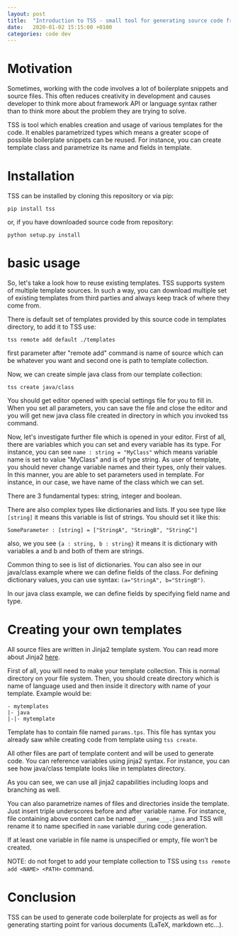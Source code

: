 ```yaml
---
layout: post
title:  "Introduction to TSS - small tool for generating source code from templates"
date:   2020-01-02 15:15:00 +0100
categories: code dev
---
```


# Motivation

Sometimes, working with the code involves a lot of boilerplate snippets and source files. This often reduces creativity in development 
and causes developer to think more about framework API or language syntax rather than to think more about the problem they are trying to solve. 

TSS is tool which enables creation and usage of various templates for the code. It enables parametrized types which means a greater scope of possible boilerplate snippets
can be reused. For instance, you can create template class and parametrize its name and fields in template. 

# Installation

TSS can be installed by cloning this repository or via pip:

	pip install tss 

or, if you have downloaded source code from repository:

	python setup.py install

# basic usage

So, let's take a look how to reuse existing templates. TSS supports system of multiple template sources. In such a way, you can 
download multiple set of existing templates from third parties and always keep track of where they come from. 

There is default set of templates provided by this source code in templates directory, to add it to TSS use:

	tss remote add default ./templates

first parameter after "remote add" command is name of source which can be whatever you want and second one is path to template collection. 

Now, we can create simple java class from our template collection:

	tss create java/class

You should get editor opened with special settings file for you to fill in. When you set all parameters, you can save the file and close the editor and you will get new java class file created in directory in which you invoked tss command.

Now, let's investigate further file which is opened in your editor. First of all, there are variables which you can set and every variable has its type. For instance, 
you can see `name : string = "MyClass"` which means variable name is set to value "MyClass" and is of type string. As user of template, you should never change variable names and their types, only their values. In this manner, you are able to set parameters used in template. For instance, in our case, we have name of the class
which we can set. 

There are 3 fundamental types: string, integer and boolean. 

There are also complex types like dictionaries and lists. If you see type like `[string]` it means this variable is list of strings. You should set it like this:

	SomeParameter : [string] = ["StringA", "StringB", "StringC"]

also, we you see `{a : string, b : string}` it means it is dictionary with variables a and b and both of them are strings. 

Common thing to see is list of dictionaries. You can also see in our java/class example where we can define fields of the class. For defining dictionary values, you can use syntax: `(a="StringA", b="StringB")`.

In our java class example, we can define fields by specifying field name and type. 

# Creating your own templates

All source files are written in Jinja2 template system. You can read more about Jinja2 [here](https://jinja.palletsprojects.com/en/2.10.x/).

First of all, you will need to make your template collection. This is normal directory on your file system. Then, you should create directory which is name of language used and then inside it directory with name of your template. Example would be:

	- mytemplates 
	|- java
	|-|- mytemplate

Template has to contain file named `params.tps`. This file has syntax you already saw while creating code from template using `tss create`.

All other files are part of template content and will be used to generate code. You can reference  variables using jinja2 syntax. For instance, you can see how java/class template looks like in templates directory.

As you can see, we can use all jinja2 capabilities including loops and branching as well.

You can also parametrize names of files and directories inside the template. Just insert triple underscores before and after variable name. For instance, file containing above content can be named `___name___.java` and TSS will rename it to name specified in `name` variable during code generation.

If at least one variable in file name is unspecified or empty, file won't be created. 

NOTE: do not forget to add your template collection to TSS using `tss remote add <NAME> <PATH>` command.


# Conclusion

TSS can be used to generate code boilerplate for projects as well as for generating starting point for various documents (LaTeX, markdown etc...).


